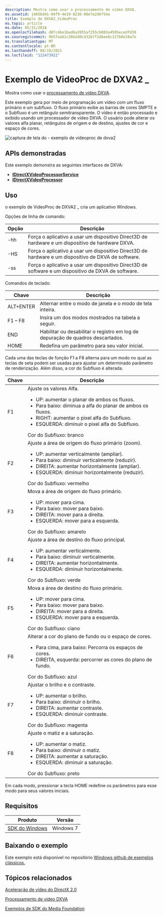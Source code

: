 ```yaml
---
description: Mostra como usar o processamento de vídeo DXVA.
ms.assetid: 1465bd41-94f9-4e19-8236-00e7a2d6f54a
title: Exemplo de DXVA2_VideoProc
ms.topic: article
ms.date: 05/31/2018
ms.openlocfilehash: d8fc4be1bad6a3955af255cb083a4595ecedfd30
ms.sourcegitcommit: 9b5faa61c38b2d0c432b7f2dbee8c127b0e28a7e
ms.translationtype: MT
ms.contentlocale: pt-BR
ms.lasthandoff: 08/19/2021
ms.locfileid: "122473922"
---
```

# <a name="dxva2_videoproc-sample"></a>Exemplo de VideoProc de DXVA2 \_

Mostra como usar o [processamento de vídeo DXVA](dxva-video-processing.md).

Este exemplo gera por meio de programação um vídeo com um fluxo primário e um subfluxo. O fluxo primário exibe as barras de cores SMPTE e o Subfluxo é um retângulo semitransparente. O vídeo é então processado e exibido usando um processador de vídeo DXVA. O usuário pode alterar os valores alfa planar, retângulos de origem e de destino, ajustes de cor e espaço de cores.

![captura de tela do \- exemplo de videoproc de dxva2](images/dxva2-videoproc.png)

## <a name="apis-demonstrated"></a>APIs demonstradas

Este exemplo demonstra as seguintes interfaces de DXVA:

-   [**IDirectXVideoProcessorService**](/windows/desktop/api/dxva2api/nn-dxva2api-idirectxvideoprocessorservice)
-   [**IDirectXVideoProcessor**](/windows/desktop/api/dxva2api/nn-dxva2api-idirectxvideoprocessor)

## <a name="usage"></a>Uso

o exemplo de VideoProc de DXVA2 \_ cria um aplicativo Windows.

Opções de linha de comando:



| Opção | Descrição                                                                          |
|--------|--------------------------------------------------------------------------------------|
| -hh    | Força o aplicativo a usar um dispositivo Direct3D de hardware e um dispositivo de hardware DXVA. |
| -HS    | Força o aplicativo a usar um dispositivo Direct3D de hardware e um dispositivo de DXVA de software. |
| -ss    | Força o aplicativo a usar um dispositivo Direct3D de software e um dispositivo de DXVA de software. |



 

Comandos de teclado:



| Chave       | Descrição                                             |
|-----------|---------------------------------------------------------|
| ALT+ENTER | Alternar entre o modo de janela e o modo de tela inteira.      |
| F1 – F8     | Insira um dos modos mostrados na tabela a seguir.    |
| END       | Habilitar ou desabilitar o registro em log de depuração de quadros descartados. |
| HOME      | Redefina um parâmetro para seu valor inicial.                 |



 

Cada uma das teclas de função F1 a F8 alterna para um modo no qual as teclas de seta podem ser usadas para ajustar um determinado parâmetro de renderização. Além disso, a cor do Subfluxo é alterada.




| Chave | Descrição | 
|-----|-------------|
| F1 | Ajuste os valores Alfa.<br /><ul><li>UP: aumentar o planar de ambos os fluxos.</li><li>Para baixo: diminua a alfa do planar de ambos os fluxos.</li><li>RIGHT: aumentar o pixel alfa do Subfluxo.</li><li>ESQUERDA: diminuir o pixel alfa do Subfluxo.</li></ul>Cor do Subfluxo: branco<br /> | 
| F2 | Ajuste a área de origem do fluxo primário (zoom).<br /><ul><li>UP: aumentar verticalmente (ampliar).</li><li>Para baixo: diminuir verticalmente (reduzir).</li><li>DIREITA: aumentar horizontalmente (ampliar).</li><li>ESQUERDA: diminuir horizontalmente (reduzir).</li></ul>Cor do Subfluxo: vermelho<br /> | 
| F3 | Mova a área de origem do fluxo primário.<br /><ul><li>UP: mover para cima.</li><li>Para baixo: mover para baixo.</li><li>DIREITA: mover para a direita.</li><li>ESQUERDA: mover para a esquerda.</li></ul>Cor do Subfluxo: amarelo<br /> | 
| F4 | Ajuste a área de destino do fluxo principal.<br /><ul><li>UP: aumentar verticalmente.</li><li>Para baixo: diminuir verticalmente.</li><li>DIREITA: aumentar horizontalmente.</li><li>ESQUERDA: diminuir horizontalmente.</li></ul>Cor do Subfluxo: verde<br /> | 
| F5 | Mova a área de destino do fluxo primário.<br /><ul><li>UP: mover para cima.</li><li>Para baixo: mover para baixo.</li><li>DIREITA: mover para a direita.</li><li>ESQUERDA: mover para a esquerda.</li></ul>Cor do Subfluxo: ciano<br /> | 
| F6 | Alterar a cor do plano de fundo ou o espaço de cores.<br /><ul><li>Para cima, para baixo: Percorra os espaços de cores.</li><li>DIREITA, esquerda: percorrer as cores do plano de fundo.</li></ul>Cor do Subfluxo: azul<br /> | 
| F7 | Ajustar o brilho e o contraste.<br /><ul><li>UP: aumentar o brilho.</li><li>Para baixo: diminuir o brilho.</li><li>DIREITA: aumentar contraste.</li><li>ESQUERDA: diminuir contraste.</li></ul>Cor do Subfluxo: magenta<br /> | 
| F8 | Ajuste o matiz e a saturação.<br /><ul><li>UP: aumentar o matiz.</li><li>Para baixo: diminuir o matiz.</li><li>DIREITA: aumentar a saturação.</li><li>ESQUERDA: diminuir a saturação.</li></ul>Cor do Subfluxo: preto<br /> | 




 

Em cada modo, pressionar a tecla HOME redefine os parâmetros para esse modo para seus valores iniciais.

## <a name="requirements"></a>Requisitos



| Produto                                                        | Versão   |
|----------------------------------------------------------------|-----------|
| [SDK do Windows](https://msdn.microsoft.com/windowsvista/bb980924.aspx) | Windows 7 |



 

## <a name="downloading-the-sample"></a>Baixando o exemplo

Este exemplo está disponível no repositório [Windows github de exemplos clássicos.](https://github.com/Microsoft/Windows-classic-samples/tree/master/Samples/Win7Samples/multimedia/mediafoundation/evrpresenter)

## <a name="related-topics"></a>Tópicos relacionados

<dl> <dt>

[Aceleração de vídeo do DirectX 2.0](directx-video-acceleration-2-0.md)
</dt> <dt>

[Processamento de vídeo DXVA](dxva-video-processing.md)
</dt> <dt>

[Exemplos de SDK do Media Foundation](media-foundation-sdk-samples.md)
</dt> </dl>

 

 




